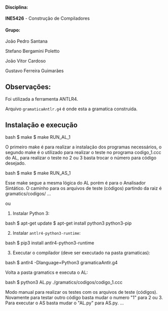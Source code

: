 #### Disciplina:
**INE5426** - Construção de Compiladores

#### Grupo:
João Pedro Santana

Stefano Bergamini Poletto

João Vitor Cardoso

Gustavo Ferreira Guimarães

Observações:
------------

Foi utilizada a ferramenta ANTLR4.

Arquivo `gramaticaAntlr.g4` é onde esta a gramatica construida.

Instalação e execução
---------------------

bash
$ make 
$ make RUN_AL_1

O primeiro make é para realizar a instalação dos programas necessários, o 
segundo make é o utilizado para realizar o teste no programa codigo_1.ccc 
do AL, para realizar o teste no 2 ou 3 basta trocar o 
número para código desejado.

bash
$ make
$ make RUN_AS_1

Esse make segue a mesma lógica do AL porém é para o Analisador Sintático.
O caminho para os arquivos de teste (códigos) partindo da raiz é gramatics/codigos/
...

ou

1. Instalar Python 3:

bash
$ apt-get update
$ apt-get install python3 python3-pip


2. Instalar `antlr4-python3-runtime`:

bash
$ pip3 install antlr4-python3-runtime


3. Executar o compilador (deve ser executado na pasta gramaticas):

bash
$ antlr4 -Dlanguage=Python3 gramaticaAntlr.g4

Volta a pasta gramatics e executa o AL:

bash
$ python3 AL.py ./gramatics/codigos/codigo_1.ccc

Modo manual para realizar os testes com os arquivos de teste (códigos).
Novamente para testar outro código basta mudar o numero "1" para 2 ou 3.
Para executar o AS basta mudar o "AL.py" para AS.py.
...